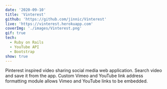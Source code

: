```yaml
---
date: '2020-09-10'
title: 'Vinterest'
github: 'https://github.com/jinnic/Vinterest'
live: 'https://vinterest.herokuapp.com'
coverImg: './images/Vinterest.png'
gif: true
tech:
  - Ruby on Rails
  - YouTube API
  - Bootstrap
show: true
---
```


Pinterest inspired video sharing social media web application. Search video and save it from the app. Custom Vimeo and YouTube link address formatting module allows Vimeo and YouTube links to be embedded.